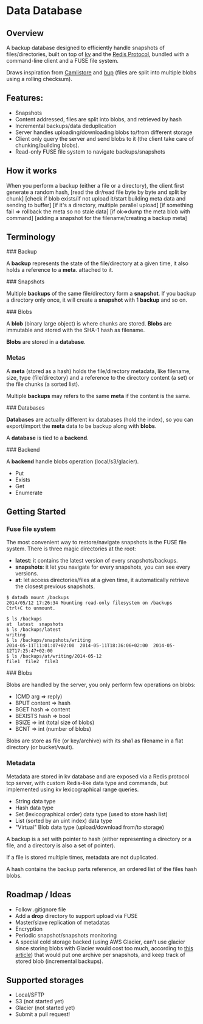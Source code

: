 Data Database
=============

## Overview

A backup database designed to efficiently handle snapshots of files/directories, built on top of [kv](https://github.com/cznic/kv) and the [Redis Protocol](http://redis.io/topics/protocol), bundled with a command-line client and a FUSE file system.


Draws inspiration from [Camlistore](camlistore.org) and [bup](https://github.com/bup/bup) (files are split into multiple blobs using a rolling checksum).

## Features:
 
- Snapshots
- Content addressed, files are split into blobs, and retrieved by hash
- Incremental backups/data deduplication
- Server handles uploading/downloading blobs to/from different storage
- Client only query the server and send blobs to it (the client take care of chunking/building blobs).
- Read-only FUSE file system to navigate backups/snapshots

## How it works

When you perform a backup (either a file or a directory), the client first generate a random hash,
[read the dir/read file byte by byte and split by chunk]
[check if blob exists/if not upload it/start building meta data and sending to buffer]
[if it's a directory, multiple parallel upload]
[if something fail => rollback the meta so no stale data]
[if ok=>dump the meta blob with command]
[adding a snapshot for the filename/creating a backup meta]

## Terminology

### Backup

A **backup** represents the state of the file/directory at a given time, it also holds a reference to a **meta**. attached to it.

### Snapshots

Multiple **backups** of the same file/directory form a **snapshot**. If you backup a directory only once, it will create a **snapshot** with 1 **backup** and so on.

### Blobs

A **blob** (binary large object) is where chunks are stored. **Blobs** are immutable and stored with the SHA-1 hash as filename.

**Blobs** are stored in a **database**.

### Metas

A **meta** (stored as a hash) holds the file/directory metadata, like filename, size, type (file/directory) and a reference to the directory content (a set) or the file chunks (a sorted list).

Multiple **backups** may refers to the same **meta** if the content is the same.

### Databases

**Databases** are actually different kv databases (hold the index), so you can export/import the **meta** data to be backup along with **blobs**.

A **database** is tied to a **backend**.

### Backend

A **backend** handle blobs operation (local/s3/glacier).

- Put
- Exists
- Get
- Enumerate


## Getting Started

### Fuse file system

The most convenient way to restore/navigate snapshots is the FUSE file system.
There is three magic directories at the root:

- **latest**: it contains the latest version of every snapshots/backups.
- **snapshots**: it let you navigate for every snapshots, you can see every versions. 
- **at**: let access directories/files at a given time, it automatically retrieve the closest previous snapshots.

```console
$ datadb mount /backups                              
2014/05/12 17:26:34 Mounting read-only filesystem on /backups
Ctrl+C to unmount.
```

```console
$ ls /backups 
at  latest  snapshots
$ ls /backups/latest 
writing
$ ls /backups/snapshots/writing 
2014-05-11T11:01:07+02:00  2014-05-11T18:36:06+02:00  2014-05-12T17:25:47+02:00
$ ls /backups/at/writing/2014-05-12
file1  file2  file3
```

### Blobs

Blobs are handled by the server, you only perform few operations on blobs:

- (CMD arg => reply)
- BPUT content => hash
- BGET hash => content
- BEXISTS hash => bool
- BSIZE => int (total size of blobs)
- BCNT => int (number of blobs)

Blobs are store as file (or key/archive) with its sha1 as filename in a flat directory (or bucket/vault).

### Metadata

Metadata are stored in kv database and are exposed via a Redis protocol tcp server, with custom Redis-like data type and commands, but implemented using kv lexicographical range queries.

- String data type
- Hash data type
- Set (lexicographical order) data type (used to store hash list)
- List (sorted by an uint index) data type
- "Virtual" Blob data type (upload/download from/to storage)

A backup is a set with pointer to hash (either representing a directory or a file, and a directory is also a set of pointer).

If a file is stored multiple times, metadata are not duplicated.

A hash contains the backup parts reference, an ordered list of the files hash blobs.

## Roadmap / Ideas

- Follow .gitignore file
- Add a **drop** directory to support upload via FUSE
- Master/slave replication of metadatas
- Encryption
- Periodic snapshot/snapshots monitoring
- A special cold storage backed (using AWS Glacier, can't use glacier since storing blobs with Glacier would cost too much, according to [this article](http://alestic.com/2012/12/s3-glacier-costs)) that would put one archive per snapshots, and keep track of stored blob (incremental backups).

## Supported storages

- Local/SFTP
- S3 (not started yet)
- Glacier (not started yet)
- Submit a pull request!
